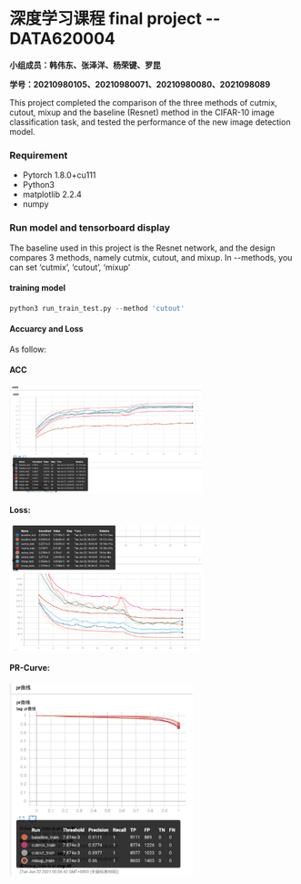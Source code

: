 # 深度学习课程 final project --DATA620004 

**小组成员：韩伟东、张泽洋、杨荣键、罗昆**

**学号：20210980105、20210980071、20210980080、2021098089**

This project completed the comparison of the three methods of cutmix, cutout, mixup and the baseline (Resnet) method in the CIFAR-10 image classification task, and tested the performance of the new image detection model.

### Requirement

- Pytorch 1.8.0+cu111
- Python3
- matplotlib   2.2.4
- numpy



### Run model and tensorboard display

The baseline used in this project is the Resnet network, and the design compares 3 methods, namely cutmix, cutout, and mixup. In --methods, you can set ‘cutmix’, ‘cutout’, ‘mixup’

#### training model

```python
python3 run_train_test.py --method 'cutout'
```

#### Accuarcy and Loss 

As follow:
#### ACC

<img src="./1.png" alt="1" style="zoom: 33%;" />

#### Loss:
<img src="./2.png" alt="2" style="zoom: 33%;" />

#### PR-Curve:
<img src="./3.png" alt="2" style="zoom: 33%;" />
